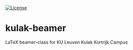 [![License](https://img.shields.io/badge/License-CC%20BY%204.0-lightgrey.svg)](http://creativecommons.org/licenses/by/4.0/)

# kulak-beamer
LaTeX beamer-class for KU Leuven Kulak Kortrijk Campus
